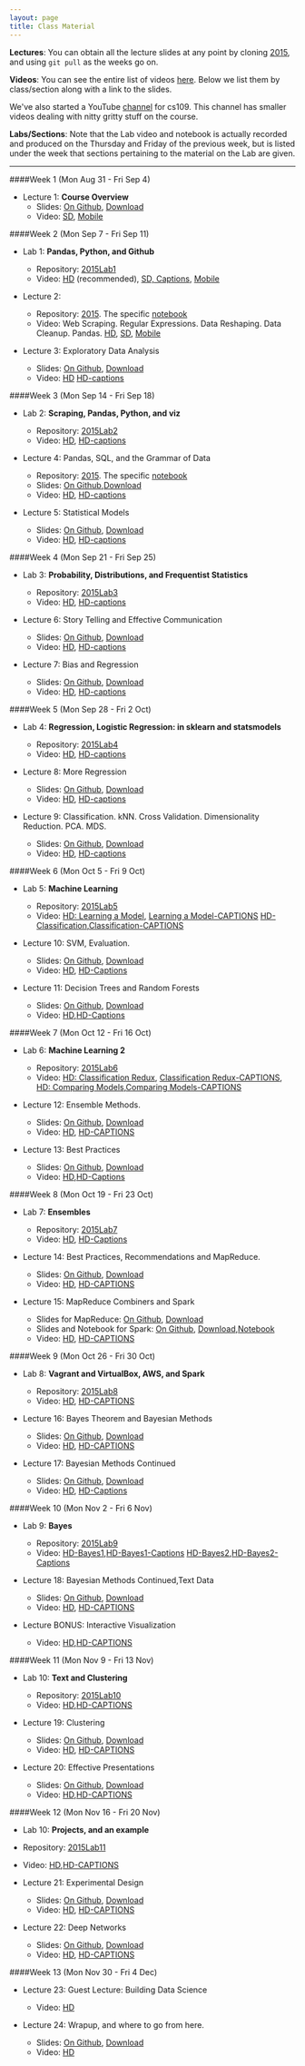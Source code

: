 ```yaml
---
layout: page
title: Class Material
---
```


**Lectures**: You can obtain all the lecture slides at any point by cloning [2015](https://github.com/cs109/2015), and using `git pull` as the weeks go on.

**Videos**: You can see the entire list of videos [here](https://canvas.harvard.edu/courses/4283/pages/virtual-classroom). Below we list them by class/section along with a link to the slides.

We've also started a YouTube [channel](https://www.youtube.com/channel/UC0-KaiZFXBlGOFN71YsEV8g/videos) for cs109. This channel has smaller videos dealing with nitty gritty stuff on the course.

**Labs/Sections**: Note that the Lab video and notebook is actually recorded and produced on the Thursday and Friday of the previous week, but is listed under the week that sections pertaining to the material on the Lab are given.

---

####Week 1 (Mon Aug 31 - Fri Sep 4)

- Lecture 1: **Course Overview**
    - Slides: [On Github](https://github.com/cs109/2015/blob/master/Lectures/01-Introduction.pdf), [Download](https://github.com/cs109/2015/raw/master/Lectures/01-Introduction.pdf)
    - Video: [SD](https://cm.dce.harvard.edu/2016/01/14328/publicationListing.shtml?typeNum=L01), [Mobile](https://cm.dce.harvard.edu/2016/01/14328/mobilePublicationListing.shtml?typeNum=L01)

####Week 2 (Mon Sep 7 - Fri Sep 11)

- Lab 1: **Pandas, Python, and Github**
    - Repository: [2015Lab1](https://github.com/cs109/2015lab1)
    - Video: [HD](https://matterhorn.dce.harvard.edu/engage/player/watch.html?id=e15f221c-5275-4f7f-b486-759a7d483bc8) (recommended), [SD, Captions](https://cm.dce.harvard.edu/2016/01/14328/publicationListing.shtml?typeNum=L02), [Mobile](https://cm.dce.harvard.edu/2016/01/14328/mobilePublicationListing.shtml?typeNum=L02)

- Lecture 2:
    - Repository: [2015](https://github.com/cs109/2015). The specific [notebook](https://github.com/cs109/2015/blob/master/Lectures/02-DataScrapingQuizzes.ipynb)
    - Video: Web Scraping. Regular Expressions. Data Reshaping. Data Cleanup. Pandas. [HD](https://matterhorn.dce.harvard.edu/engage/player/watch.html?id=f7ff1893-fbf7-4909-b44e-12e61a98a677), [SD](https://cm.dce.harvard.edu/2016/01/14328/publicationListing.shtml?typeNum=L02), [Mobile](https://cm.dce.harvard.edu/2016/01/14328/mobilePublicationListing.shtml?typeNum=L02)

- Lecture 3: Exploratory Data Analysis
    - Slides: [On Github](https://github.com/cs109/2015/blob/master/Lectures/03-EDA.pdf), [Download](https://github.com/cs109/2015/raw/master/Lectures/03-EDA.pdf)
    - Video: [HD](https://matterhorn.dce.harvard.edu/engage/player/watch.html?id=a4e81697-fd86-415c-9b29-c14ea7ec15f2)
    [HD-captions](https://matterhorn.dce.harvard.edu/engage/player/watch.html?id=4dc7719e-1ef4-4ee5-a9d9-fc48c3e13185)

####Week 3 (Mon Sep 14 - Fri Sep 18)

- Lab 2: **Scraping, Pandas, Python, and viz**
    - Repository: [2015Lab2](https://github.com/cs109/2015lab2)
    - Video: [HD](https://matterhorn.dce.harvard.edu/engage/player/watch.html?id=b89de485-9e30-4783-9287-23701c5f95f7),
    [HD-captions](https://matterhorn.dce.harvard.edu/engage/player/watch.html?id=62b95e14-c296-44da-9691-446dfa313836)

- Lecture 4: Pandas, SQL, and the Grammar of Data
    - Repository: [2015](https://github.com/cs109/2015). The specific [notebook](https://github.com/cs109/2015/blob/master/Lectures/Lecture4/PandasAndSQL.ipynb)
    - Slides: [On Github](https://github.com/cs109/2015/blob/master/Lectures/04-PandasSQL.pdf),[Download](https://github.com/cs109/2015/raw/master/Lectures/04-PandasSQL.pdf)
    - Video: [HD](https://matterhorn.dce.harvard.edu/engage/player/watch.html?id=f8a832cb-56e7-401b-b485-aec3c9928069),
    [HD-captions](https://matterhorn.dce.harvard.edu/engage/player/watch.html?id=cf9c4d5f-fe87-48cc-bd45-3da212b39a95)

- Lecture 5: Statistical Models
    - Slides: [On Github](https://github.com/cs109/2015/blob/master/Lectures/05-StatisticalModels.pdf), [Download](https://github.com/cs109/2015/raw/master/Lectures/05-StatisticalModels.pdf)
    - Video: [HD](https://matterhorn.dce.harvard.edu/engage/player/watch.html?id=873964c6-d345-4f46-a8bc-727b96432d63),
    [HD-captions](https://matterhorn.dce.harvard.edu/engage/player/watch.html?id=afee98e6-4ca0-4319-9336-fbae46755f1a)

####Week 4 (Mon Sep 21 - Fri Sep 25)

- Lab 3: **Probability, Distributions, and Frequentist Statistics**
    - Repository: [2015Lab3](https://github.com/cs109/2015lab3)
    - Video: [HD](https://matterhorn.dce.harvard.edu/engage/player/watch.html?id=8af4418a-7f5b-4738-9c72-6fc2ba1fc499),
    [HD-captions](https://matterhorn.dce.harvard.edu/engage/player/watch.html?id=3cd5e34b-803f-4f64-ba25-95b67797daad)

- Lecture 6: Story Telling and Effective Communication
    - Slides: [On Github](https://github.com/cs109/2015/blob/master/Lectures/06-StoryTelling.pdf), [Download](https://github.com/cs109/2015/raw/master/Lectures/06-StoryTelling.pdf)
    - Video: [HD](https://matterhorn.dce.harvard.edu/engage/player/watch.html?id=7f968df9-404a-46a2-ae5f-e35479875f95), [HD-captions](https://matterhorn.dce.harvard.edu/engage/player/watch.html?id=697ce8bd-a41c-45d4-8201-5e0dcc8a518c)

- Lecture 7: Bias and Regression
    - Slides: [On Github](https://github.com/cs109/2015/blob/master/Lectures/07-BiasAndRegression.pdf), [Download](https://github.com/cs109/2015/raw/master/Lectures/07-BiasAndRegression.pdf)
    - Video: [HD](https://matterhorn.dce.harvard.edu/engage/player/watch.html?id=afe70053-b8b7-43d3-9c2f-f482f479baf7), [HD-captions](https://matterhorn.dce.harvard.edu/engage/player/watch.html?id=b2ac047a-ff65-4926-bd4a-77fdf1c63e0f)

####Week 5 (Mon Sep 28 - Fri 2 Oct)

- Lab 4: **Regression, Logistic Regression: in sklearn and statsmodels**
    - Repository: [2015Lab4](https://github.com/cs109/2015lab4)
    - Video: [HD](https://matterhorn.dce.harvard.edu/engage/player/watch.html?id=483c8b93-3700-4ee8-80ed-aad7f3da7ac2), [HD-captions](https://matterhorn.dce.harvard.edu/engage/player/watch.html?id=145018c2-260e-47dc-b965-bfdfafacd4e9)

- Lecture 8: More Regression
    - Slides: [On Github](https://github.com/cs109/2015/blob/master/Lectures/08-RegressionContinued.pdf), [Download](https://github.com/cs109/2015/raw/master/Lectures/08-RegressionContinued.pdf)
    - Video: [HD](https://matterhorn.dce.harvard.edu/engage/player/watch.html?id=664f668e-e008-4f44-8600-e09ee6d629b0), [HD-captions](https://matterhorn.dce.harvard.edu/engage/player/watch.html?id=4012362e-1090-47e3-904b-7e835f57d77b)

- Lecture 9: Classification. kNN. Cross Validation. Dimensionality Reduction. PCA. MDS.
    - Slides: [On Github](https://github.com/cs109/2015/blob/master/Lectures/09-ClassificationPCA.pdf), [Download](https://github.com/cs109/2015/raw/master/Lectures/09-ClassificationPCA.pdf)
    - Video: [HD](https://matterhorn.dce.harvard.edu/engage/player/watch.html?id=c322c0d5-9cf9-4deb-b59f-d6741064ba8a), [HD-captions](https://matterhorn.dce.harvard.edu/engage/player/watch.html?id=0ea5e572-f2da-4f3f-b54b-df4edf9a1106)

####Week 6 (Mon Oct 5 - Fri 9 Oct)

- Lab 5: **Machine Learning**
    - Repository: [2015Lab5](https://github.com/cs109/2015lab5)
    - Video: [HD: Learning a Model](https://matterhorn.dce.harvard.edu/engage/player/watch.html?id=e509f996-9633-4b75-a48a-e29246a316db), [Learning a Model-CAPTIONS](https://matterhorn.dce.harvard.edu/engage/player/watch.html?id=cdb6ae4c-a4ea-434d-a0c3-cdff3c2cd645) [HD-Classification](https://matterhorn.dce.harvard.edu/engage/player/watch.html?id=90e73c64-855c-4b06-afb2-94da608ecfbf),[Classification-CAPTIONS](https://matterhorn.dce.harvard.edu/engage/player/watch.html?id=8003c1bc-80a3-44f0-a578-21a5985810f8)

- Lecture 10: SVM, Evaluation.
    - Slides: [On Github](https://github.com/cs109/2015/blob/master/Lectures/10-SVMAndEvaluation.pdf), [Download](https://github.com/cs109/2015/raw/master/Lectures/10-SVMAndEvaluation.pdf)
    - Video: [HD](https://matterhorn.dce.harvard.edu/engage/player/watch.html?id=f21fcc8f-93a8-49f6-9ff8-0f339b0728bd), [HD-Captions](https://matterhorn.dce.harvard.edu/engage/player/watch.html?id=92e3adbf-2212-4cff-b1a9-b1bfe72d93bf)

- Lecture 11: Decision Trees and Random Forests
   - Slides: [On Github](https://github.com/cs109/2015/blob/master/Lectures/11-DecisionTreesAndRandomForest.pdf), [Download](https://github.com/cs109/2015/raw/master/Lectures/11-DecisionTreesAndRandomForest.pdf)
   - Video: [HD](https://matterhorn.dce.harvard.edu/engage/player/watch.html?id=8892a8b7-25eb-4bc5-80b6-47b9cf681a05),[HD-Captions](https://matterhorn.dce.harvard.edu/engage/player/watch.html?id=c22cbde8-94dd-42ad-86ef-091448ad02e4)

####Week 7 (Mon Oct 12 - Fri 16 Oct)

- Lab 6: **Machine Learning 2**
    - Repository: [2015Lab6](https://github.com/cs109/2015lab6)
    - Video: [HD: Classification Redux](https://matterhorn.dce.harvard.edu/engage/player/watch.html?id=83dfe4c9-fa1b-429c-a84c-839195fbede8), [Classification Redux-CAPTIONS](https://matterhorn.dce.harvard.edu/engage/player/watch.html?id=8ce7995a-c374-4946-b01f-c8d7b0d2614b), [HD: Comparing Models](https://matterhorn.dce.harvard.edu/engage/player/watch.html?id=4676adde-557f-469b-bca8-5ffe868094eb),[Comparing Models-CAPTIONS](https://matterhorn.dce.harvard.edu/engage/player/watch.html?id=2a006499-49a7-4e2e-b5d8-bfa7a9510132)

- Lecture 12: Ensemble Methods.
    - Slides: [On Github](https://github.com/cs109/2015/blob/master/Lectures/12-Ensemble%20Learning%20and%20Random%20Forests.pdf), [Download](https://github.com/cs109/2015/raw/master/Lectures/12-Ensemble%20Learning%20and%20Random%20Forests.pdf)
    - Video: [HD](https://matterhorn.dce.harvard.edu/engage/player/watch.html?id=4831ebf0-7832-42c5-9339-5b5e08dd3e92), [HD-CAPTIONS](https://matterhorn.dce.harvard.edu/engage/player/watch.html?id=6f374ba5-6e54-432c-9916-fb61fa2327ef)

- Lecture 13: Best Practices
   - Slides: [On Github](https://github.com/cs109/2015/blob/master/Lectures/13-BestPractices_Recommendations.pdf), [Download](https://github.com/cs109/2015/raw/master/Lectures/13-BestPractices_Recommendations.pdf)
   - Video: [HD](https://matterhorn.dce.harvard.edu/engage/player/watch.html?id=b33eec92-d049-4353-a904-5054eb718aff),[HD-Captions](https://matterhorn.dce.harvard.edu/engage/player/watch.html?id=3d4f72cf-9de9-4d07-bc80-cd0f0ab6b82d)

####Week 8 (Mon Oct 19 - Fri 23 Oct)

- Lab 7: **Ensembles**
   - Repository: [2015Lab7](https://github.com/cs109/2015lab7)
   - Video: [HD](https://matterhorn.dce.harvard.edu/engage/player/watch.html?id=0c645a5c-d262-4bb5-a137-3a78db60f3e7), [HD-Captions](https://matterhorn.dce.harvard.edu/engage/player/watch.html?id=3dfcfa72-4dad-47fd-b0d7-b72867a3ec87)

- Lecture 14: Best Practices, Recommendations and MapReduce.
   - Slides: [On Github](https://github.com/cs109/2015/blob/master/Lectures/14-Recommendations_MapReduce.pdf), [Download](https://github.com/cs109/2015/raw/master/Lectures/14-Recommendations_MapReduce.pdf)
   - Video: [HD](https://matterhorn.dce.harvard.edu/engage/player/watch.html?id=afee45b9-dcf5-4f29-bc60-871aa78f1cf8), [HD-CAPTIONS](https://matterhorn.dce.harvard.edu/engage/player/watch.html?id=4199ca62-a007-4b08-b2e2-f752c2dcc01a)

- Lecture 15: MapReduce Combiners and Spark
  - Slides for MapReduce: [On Github](https://github.com/cs109/2015/blob/master/Lectures/15a-MapReduce_Combiner.pdf), [Download](https://github.com/cs109/2015/raw/master/Lectures/15a-MapReduce_Combiner.pdf)
  - Slides and Notebook for Spark: [On Github](https://github.com/cs109/2015/blob/master/Lectures/15b-Spark.pdf), [Download](https://github.com/cs109/2015/raw/master/Lectures/15b-Spark.pdf),[Notebook](https://github.com/cs109/2015/blob/master/Lectures/15b-Spark.ipynb)
  - Video: [HD](https://matterhorn.dce.harvard.edu/engage/player/watch.html?id=10964b32-dcdc-49d2-b766-039b707a5c37),
  [HD-CAPTIONS](https://matterhorn.dce.harvard.edu/engage/player/watch.html?id=4d529afe-7fe0-42b8-a4d8-50aca797bdcf)

####Week 9 (Mon Oct 26 - Fri 30 Oct)

- Lab 8: **Vagrant and VirtualBox, AWS, and Spark**
   - Repository: [2015Lab8](https://github.com/cs109/2015lab8)
   - Video: [HD](https://matterhorn.dce.harvard.edu/engage/player/watch.html?id=6f1deb9e-051b-4019-99ec-19aee14be9d9), [HD-CAPTIONS](https://matterhorn.dce.harvard.edu/engage/player/watch.html?id=6d41b545-6329-49e7-a2b8-ec0d218a5bc5)

- Lecture 16: Bayes Theorem and Bayesian Methods
     - Slides: [On Github](https://github.com/cs109/2015/blob/master/Lectures/16-BayesianMethods.pdf), [Download](https://github.com/cs109/2015/raw/master/Lectures/16-BayesianMethods.pdf)
     - Video: [HD](https://matterhorn.dce.harvard.edu/engage/player/watch.html?id=233f6c34-306f-481b-8ea5-be33076eb6a8), [HD-CAPTIONS](https://matterhorn.dce.harvard.edu/engage/player/watch.html?id=15fcc277-f6f1-4db5-9b8b-f941c49db487)

- Lecture 17: Bayesian Methods Continued
    - Slides: [On Github](https://github.com/cs109/2015/blob/master/Lectures/17BayesianMethodsContinued.pdf), [Download](https://github.com/cs109/2015/raw/master/Lectures/17BayesianMethodsContinued.pdf)
    - Video: [HD](https://matterhorn.dce.harvard.edu/engage/player/watch.html?id=e63c650e-4cf6-4bee-b57e-f16e927ba25a), [HD-Captions](https://matterhorn.dce.harvard.edu/engage/player/watch.html?id=35282cbd-94b3-4fd7-bd5e-b3a8f40e72b1)

####Week 10 (Mon Nov 2 - Fri 6 Nov)

- Lab 9: **Bayes**
   - Repository: [2015Lab9](https://github.com/cs109/2015lab9)
   - Video: [HD-Bayes1](https://matterhorn.dce.harvard.edu/engage/player/watch.html?id=2819e79e-d6b9-4988-a0ca-8fc3850ab065),[HD-Bayes1-Captions](https://matterhorn.dce.harvard.edu/engage/player/watch.html?id=7ab74365-fff6-4419-8bb5-7e0a31e4545c) [HD-Bayes2](https://matterhorn.dce.harvard.edu/engage/player/watch.html?id=033ddb0d-55c9-4852-8bf1-d73968b20f8e),[HD-Bayes2-Captions](https://matterhorn.dce.harvard.edu/engage/player/watch.html?id=d0af29d8-67fc-4e87-8394-a0d266fde6c2)

- Lecture 18: Bayesian Methods Continued,Text Data
    - Slides: [On Github](https://github.com/cs109/2015/blob/master/Lectures/18TextData.pdf), [Download](https://github.com/cs109/2015/raw/master/Lectures/18TextData.pdf)
    - Video: [HD](https://matterhorn.dce.harvard.edu/engage/player/watch.html?id=8b18c591-27e0-4ea9-8834-8bab321b166a), [HD-CAPTIONS](https://matterhorn.dce.harvard.edu/engage/player/watch.html?id=432bb538-45a0-41d3-bb4e-f7b81b0fe811)

- Lecture BONUS: Interactive Visualization
   - Video: [HD](https://matterhorn.dce.harvard.edu/engage/player/watch.html?id=51e980dd-56a4-4b44-aec5-516ed9c53a2c),[HD-CAPTIONS](https://matterhorn.dce.harvard.edu/engage/player/watch.html?id=5ca8d569-0c51-47aa-83df-147cc4b97e57)

####Week 11 (Mon Nov 9 - Fri 13 Nov)

- Lab 10: **Text and Clustering**
  - Repository: [2015Lab10](https://github.com/cs109/2015lab10)
  - Video: [HD](https://matterhorn.dce.harvard.edu/engage/player/watch.html?id=52e74ae5-f08b-4bf8-b0a2-b0eeae127856),[HD-CAPTIONS](https://matterhorn.dce.harvard.edu/engage/player/watch.html?id=3c49a6e1-b9e6-470a-9605-0478f8ec382b)

- Lecture 19: Clustering
   - Slides: [On Github](https://github.com/cs109/2015/blob/master/Lectures/19-Clustering.pdf), [Download](https://github.com/cs109/2015/raw/master/Lectures/19-Clustering.pdf)
   - Video: [HD](https://matterhorn.dce.harvard.edu/engage/player/watch.html?id=27aebc37-3c53-4ce8-a7cb-b2be397aa2f0), [HD-CAPTIONS](https://matterhorn.dce.harvard.edu/engage/player/watch.html?id=03277e71-f8f1-443b-b13a-7e54f762b287)

- Lecture 20: Effective Presentations
  - Slides: [On Github](https://github.com/cs109/2015/blob/master/Lectures/20-Presentations.pdf), [Download](https://github.com/cs109/2015/raw/master/Lectures/20-Presentations.pdf)
  - Video: [HD](https://matterhorn.dce.harvard.edu/engage/player/watch.html?id=d213b305-65a8-4ee8-95d3-4dfc4a437205),[HD-CAPTIONS](https://matterhorn.dce.harvard.edu/engage/player/watch.html?id=34758fd3-9896-4461-966a-7971e349fee3)


####Week 12 (Mon Nov 16 - Fri 20 Nov)

- Lab 10: **Projects, and an example**
- Repository: [2015Lab11](https://github.com/cs109/2015lab11)
- Video: [HD](https://matterhorn.dce.harvard.edu/engage/player/watch.html?id=534829b6-1773-4e1d-b25d-aa2a2fbd2b95),[HD-CAPTIONS](https://matterhorn.dce.harvard.edu/engage/player/watch.html?id=b1d70f08-4c37-4ca7-9fd1-769f4a5adbd2)

- Lecture 21: Experimental Design
   - Slides: [On Github](https://github.com/cs109/2015/blob/master/Lectures/22ExperimentalDesign.pdf), [Download](https://github.com/cs109/2015/raw/master/Lectures/22ExperimentalDesign.pdf)
   - Video: [HD](https://matterhorn.dce.harvard.edu/engage/player/watch.html?id=15117337-3199-4265-a39a-9a0c8772b9df), [HD-CAPTIONS](https://matterhorn.dce.harvard.edu/engage/player/watch.html?id=94e52a8d-6557-48c4-b003-b5ec84d2a1e2)

- Lecture 22: Deep Networks
  - Slides: [On Github](https://github.com/cs109/2015/blob/master/Lectures/23-DeepLearning.pdf), [Download](https://github.com/cs109/2015/raw/master/Lectures/23-DeepLearning.pdf)
  - Video: [HD](https://matterhorn.dce.harvard.edu/engage/player/watch.html?id=3c8c045a-7b5b-41a1-9b96-9e07a7cfb8f5), [HD-CAPTIONS](https://matterhorn.dce.harvard.edu/engage/player/watch.html?id=12bfea44-634f-4bc0-b88d-0aca05a3c289)

####Week 13 (Mon Nov 30 - Fri 4 Dec)

- Lecture 23: Guest Lecture: Building Data Science
    - Video: [HD](https://matterhorn.dce.harvard.edu/engage/player/watch.html?id=128b8123-a1a6-493c-bac7-a932234374a0)

- Lecture 24: Wrapup, and where to go from here.
    - Slides: [On Github](https://github.com/cs109/2015/blob/master/Lectures/23-WrapUp.pdf), [Download](https://github.com/cs109/2015/raw/master/Lectures/23-WrapUp.pdf)
    - Video: [HD](https://matterhorn.dce.harvard.edu/engage/player/watch.html?id=67735f84-d3c9-406e-86cd-4bfbb38ef1cd)
